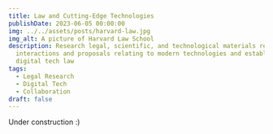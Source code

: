 ```yaml
---
title: Law and Cutting-Edge Technologies
publishDate: 2023-06-05 00:00:00
img: ../../assets/posts/harvard-law.jpg
img_alt: A picture of Harvard Law School
description: Research legal, scientific, and technological materials regarding
  interactions and proposals relating to modern technologies and established
  digital tech law
tags:
  - Legal Research
  - Digital Tech
  - Collaboration
draft: false
---
```


U﻿nder construction :)
